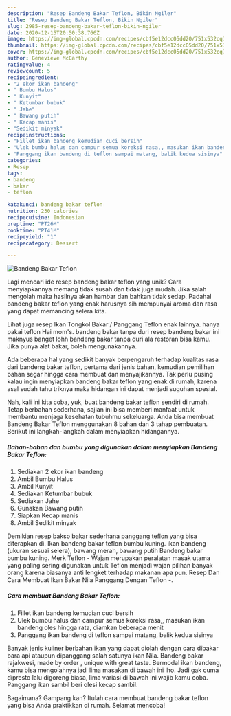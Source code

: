 ```yaml
---
description: "Resep Bandeng Bakar Teflon, Bikin Ngiler"
title: "Resep Bandeng Bakar Teflon, Bikin Ngiler"
slug: 2985-resep-bandeng-bakar-teflon-bikin-ngiler
date: 2020-12-15T20:50:38.766Z
image: https://img-global.cpcdn.com/recipes/cbf5e12dcc05dd20/751x532cq70/bandeng-bakar-teflon-foto-resep-utama.jpg
thumbnail: https://img-global.cpcdn.com/recipes/cbf5e12dcc05dd20/751x532cq70/bandeng-bakar-teflon-foto-resep-utama.jpg
cover: https://img-global.cpcdn.com/recipes/cbf5e12dcc05dd20/751x532cq70/bandeng-bakar-teflon-foto-resep-utama.jpg
author: Genevieve McCarthy
ratingvalue: 4
reviewcount: 5
recipeingredient:
- "2 ekor ikan bandeng"
- " Bumbu Halus"
- " Kunyit"
- " Ketumbar bubuk"
- " Jahe"
- " Bawang putih"
- " Kecap manis"
- "Sedikit minyak"
recipeinstructions:
- "Fillet ikan bandeng kemudian cuci bersih"
- "Ulek bumbu halus dan campur semua koreksi rasa,, masukan ikan bandeng oles hingga rata, diamkan beberapa menit"
- "Panggang ikan bandeng di teflon sampai matang, balik kedua sisinya"
categories:
- Resep
tags:
- bandeng
- bakar
- teflon

katakunci: bandeng bakar teflon 
nutrition: 230 calories
recipecuisine: Indonesian
preptime: "PT26M"
cooktime: "PT41M"
recipeyield: "1"
recipecategory: Dessert

---
```



![Bandeng Bakar Teflon](https://img-global.cpcdn.com/recipes/cbf5e12dcc05dd20/751x532cq70/bandeng-bakar-teflon-foto-resep-utama.jpg)

Lagi mencari ide resep bandeng bakar teflon yang unik? Cara menyiapkannya memang tidak susah dan tidak juga mudah. Jika salah mengolah maka hasilnya akan hambar dan bahkan tidak sedap. Padahal bandeng bakar teflon yang enak harusnya sih mempunyai aroma dan rasa yang dapat memancing selera kita.

Lihat juga resep Ikan Tongkol Bakar / Panggang Teflon enak lainnya. hanya pakai teflon Hai mom&#39;s. bandeng bakar tanpa duri resep bandeng bakar ini maknyus banget lohh bandeng bakar tanpa duri ala restoran bisa kamu. Jika punya alat bakar, boleh mengunakannya.

Ada beberapa hal yang sedikit banyak berpengaruh terhadap kualitas rasa dari bandeng bakar teflon, pertama dari jenis bahan, kemudian pemilihan bahan segar hingga cara membuat dan menyajikannya. Tak perlu pusing kalau ingin menyiapkan bandeng bakar teflon yang enak di rumah, karena asal sudah tahu triknya maka hidangan ini dapat menjadi suguhan spesial.


Nah, kali ini kita coba, yuk, buat bandeng bakar teflon sendiri di rumah. Tetap berbahan sederhana, sajian ini bisa memberi manfaat untuk membantu menjaga kesehatan tubuhmu sekeluarga. Anda bisa membuat Bandeng Bakar Teflon menggunakan 8 bahan dan 3 tahap pembuatan. Berikut ini langkah-langkah dalam menyiapkan hidangannya.

<!--inarticleads1-->

##### Bahan-bahan dan bumbu yang digunakan dalam menyiapkan Bandeng Bakar Teflon:

1. Sediakan 2 ekor ikan bandeng
1. Ambil  Bumbu Halus
1. Ambil  Kunyit
1. Sediakan  Ketumbar bubuk
1. Sediakan  Jahe
1. Gunakan  Bawang putih
1. Siapkan  Kecap manis
1. Ambil Sedikit minyak


Demikian resep bakso bakar sederhana panggang teflon yang bisa diterapkan di. Ikan bandeng bakar teflon bumbu kuning. ikan bandeng (ukuran sesuai selera), bawang merah, bawang putih Bandeng bakar bumbu kuning. Merk Teflon - Wajan merupakan peralatan masak utama yang paling sering digunakan untuk Teflon menjadi wajan pilihan banyak orang karena biasanya anti lengket terhadap makanan apa pun. Resep Dan Cara Membuat Ikan Bakar Nila Panggang Dengan Teflon -. 

<!--inarticleads2-->

##### Cara membuat Bandeng Bakar Teflon:

1. Fillet ikan bandeng kemudian cuci bersih
1. Ulek bumbu halus dan campur semua koreksi rasa,, masukan ikan bandeng oles hingga rata, diamkan beberapa menit
1. Panggang ikan bandeng di teflon sampai matang, balik kedua sisinya


Banyak jenis kuliner berbahan ikan yang dapat diolah dengan cara dibakar bara api ataupun dipanggang salah satunya ikan Nila. Bandeng bakar rajakwesi, made by order , unique with great taste. Bermodal ikan bandeng, kamu bisa mengolahnya jadi lima masakan di bawah ini lho. Jadi gak cuma dipresto lalu digoreng biasa, lima variasi di bawah ini wajib kamu coba. Panggang ikan sambil beri olesi kecap sambil. 

Bagaimana? Gampang kan? Itulah cara membuat bandeng bakar teflon yang bisa Anda praktikkan di rumah. Selamat mencoba!
